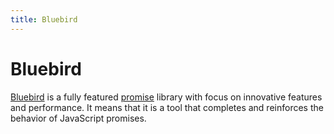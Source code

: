 ```yaml
---
title: Bluebird
---
```


# Bluebird

[Bluebird](http://bluebirdjs.com/docs/getting-started.html) is a fully featured [promise](/glossary/PROMISE.md) library with focus on innovative features and performance. It means that it is a tool that completes and reinforces the behavior of JavaScript promises.
